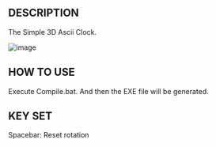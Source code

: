 ## DESCRIPTION
The Simple 3D Ascii Clock.

![image](https://user-images.githubusercontent.com/18459135/104444939-d3877200-55db-11eb-91c3-a5705c0d5832.png)
## HOW TO USE
Execute Compile.bat. And then the EXE file will be generated.

## KEY SET
Spacebar: Reset rotation
